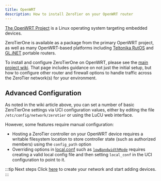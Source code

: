 ```yaml
---
title: OpenWRT
description: How to install ZeroTier on your OpenWRT router
---
```


[The OpenWRT Project](https://openwrt.org/) is a Linux operating system targeting embedded devices.

ZeroTierOne is available as a package from the primary OpenWRT project, as well as many OpenWRT-based platforms including [Teltonika RutOS](https://wiki.teltonika-networks.com/view/ZeroTier_Configuration) and [GL.iNET](https://docs.gl-inet.com/router/en/4/interface_guide/zerotier/) portable routers.

To install and configure ZeroTierOne on OpenWRT, please see the [main project wiki](https://openwrt.org/docs/guide-user/services/vpn/zerotier). That page includes guidance on not just the initial setup, but how to configure other router and firewall options to handle traffic across the ZeroTier network(s) for your environment.

## Advanced Configuration

As noted in the wiki article above, you can set a number of basic ZeroTierOne settings via UCI configuration values, either by editing the file `/etc/config/network/zerotier` or using the LuCU web interface.

However, some features require manual configuration:

- Hosting a ZeroTier controller on your OpenWRT device requires a writable filesystem location to store controller state (such as authorized members) using the `config_path` option
- Overriding options in [local.conf](https://docs.zerotier.com/config#local-configuration-options) such as [`lowBandwidthMode`](https://docs.zerotier.com/lbm) requires creating a valid local config file and then setting `local_conf` in the UCI configuration to point to it.

:::tip Next steps
Click [here](/start/) to create your network and start adding devices.
:::
